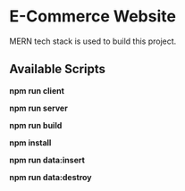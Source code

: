 # E-Commerce Website

MERN tech stack is used to build this project.

## Available Scripts

**npm run client**

**npm run server**

**npm run build**

**npm install**

**npm run data:insert**

**npm run data:destroy**
